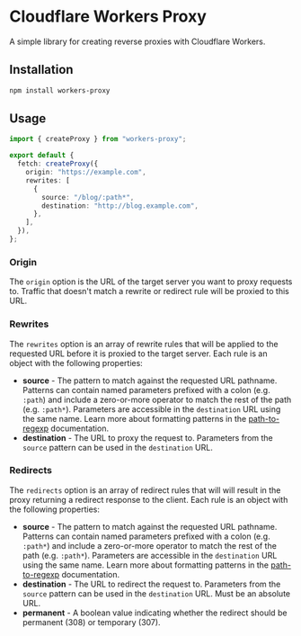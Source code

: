 # Cloudflare Workers Proxy

A simple library for creating reverse proxies with Cloudflare Workers.

## Installation

```bash
npm install workers-proxy
```

## Usage

```typescript
import { createProxy } from "workers-proxy";

export default {
  fetch: createProxy({
    origin: "https://example.com",
    rewrites: [
      {
        source: "/blog/:path*",
        destination: "http://blog.example.com",
      },
    ],
  }),
};
```

### Origin

The `origin` option is the URL of the target server you want to proxy requests to. Traffic that doesn't match a rewrite or redirect rule will be proxied to this URL.

### Rewrites

The `rewrites` option is an array of rewrite rules that will be applied to the requested URL before it is proxied to the target server. Each rule is an object with the following properties:

- **source** - The pattern to match against the requested URL pathname. Patterns can contain named parameters prefixed with a colon (e.g. `:path`) and include a zero-or-more operator to match the rest of the path (e.g. `:path*`). Parameters are accessible in the `destination` URL using the same name. Learn more about formatting patterns in the [path-to-regexp](https://github.com/pillarjs/path-to-regexp) documentation.
- **destination** - The URL to proxy the request to. Parameters from the `source` pattern can be used in the `destination` URL.

### Redirects

The `redirects` option is an array of redirect rules that will will result in the proxy returning a redirect response to the client. Each rule is an object with the following properties:

- **source** - The pattern to match against the requested URL pathname. Patterns can contain named parameters prefixed with a colon (e.g. `:path*`) and include a zero-or-more operator to match the rest of the path (e.g. `:path*`). Parameters are accessible in the `destination` URL using the same name. Learn more about formatting patterns in the [path-to-regexp](https://github.com/pillarjs/path-to-regexp) documentation.
- **destination** - The URL to redirect the request to. Parameters from the `source` pattern can be used in the `destination` URL. Must be an absolute URL.
- **permanent** - A boolean value indicating whether the redirect should be permanent (308) or temporary (307).
